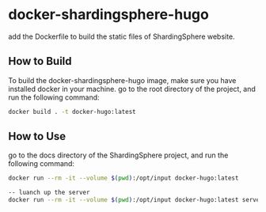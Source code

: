 # docker-shardingsphere-hugo

add the Dockerfile to build the static files of ShardingSphere website.

## How to Build
To build the docker-shardingsphere-hugo image, make sure you have installed docker in your machine.
go to the root directory of the project, and run the following command:
```bash
docker build . -t docker-hugo:latest
```
## How to Use
go to the docs directory of the ShardingSphere project, and run the following command:
```bash
docker run --rm -it --volume $(pwd):/opt/input docker-hugo:latest

-- luanch up the server
docker run --rm -it --volume $(pwd):/opt/input docker-hugo:latest server
```
